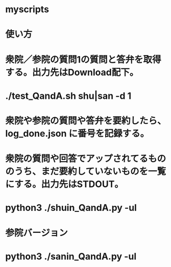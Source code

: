 # myscripts
#
# 使い方
#
#
# 衆院／参院の質問1の質問と答弁を取得する。出力先はDownload配下。
# ./test_QandA.sh shu|san -d 1
#
#
# 衆院や参院の質問や答弁を要約したら、log_done.json に番号を記録する。
#
#
# 衆院の質問や回答でアップされてるもののうち、まだ要約していないものを一覧にする。出力先はSTDOUT。
# python3 ./shuin_QandA.py -ul
#
#
# 参院バージョン
# python3 ./sanin_QandA.py -ul
